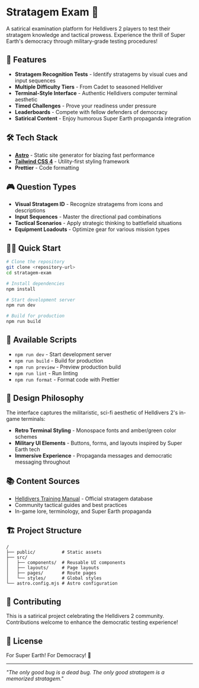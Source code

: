 # Stratagem Exam 🎯

A satirical examination platform for Helldivers 2 players to test their stratagem knowledge and tactical prowess. Experience the thrill of Super Earth's democracy through military-grade testing procedures!

## 🚀 Features

- **Stratagem Recognition Tests** - Identify stratagems by visual cues and input sequences
- **Multiple Difficulty Tiers** - From Cadet to seasoned Helldiver
- **Terminal-Style Interface** - Authentic Helldivers computer terminal aesthetic
- **Timed Challenges** - Prove your readiness under pressure
- **Leaderboards** - Compete with fellow defenders of democracy
- **Satirical Content** - Enjoy humorous Super Earth propaganda integration

## 🛠 Tech Stack

- **[Astro](https://astro.build)** - Static site generator for blazing fast performance
- **[Tailwind CSS 4](https://tailwindcss.com)** - Utility-first styling framework
- **Prettier** - Code formatting

## 🎮 Question Types

- **Visual Stratagem ID** - Recognize stratagems from icons and descriptions
- **Input Sequences** - Master the directional pad combinations
- **Tactical Scenarios** - Apply strategic thinking to battlefield situations
- **Equipment Loadouts** - Optimize gear for various mission types

## 🏃‍♂️ Quick Start

```bash
# Clone the repository
git clone <repository-url>
cd stratagem-exam

# Install dependencies
npm install

# Start development server
npm run dev

# Build for production
npm run build
```

## 📜 Available Scripts

- `npm run dev` - Start development server
- `npm run build` - Build for production  
- `npm run preview` - Preview production build
- `npm run lint` - Run linting
- `npm run format` - Format code with Prettier

## 🎨 Design Philosophy

The interface captures the militaristic, sci-fi aesthetic of Helldivers 2's in-game terminals:

- **Retro Terminal Styling** - Monospace fonts and amber/green color schemes
- **Military UI Elements** - Buttons, forms, and layouts inspired by Super Earth tech
- **Immersive Experience** - Propaganda messages and democratic messaging throughout

## 📚 Content Sources

- [Helldivers Training Manual](https://helldiverstrainingmanual.com/stratagems) - Official stratagem database
- Community tactical guides and best practices
- In-game lore, terminology, and Super Earth propaganda

## 🏗 Project Structure

```
/
├── public/          # Static assets
├── src/
│   ├── components/  # Reusable UI components
│   ├── layouts/     # Page layouts
│   ├── pages/       # Route pages
│   └── styles/      # Global styles
└── astro.config.mjs # Astro configuration
```

## 🤝 Contributing

This is a satirical project celebrating the Helldivers 2 community. Contributions welcome to enhance the democratic testing experience!

## 📄 License

For Super Earth! For Democracy! 🦅

---

*"The only good bug is a dead bug. The only good stratagem is a memorized stratagem."*
